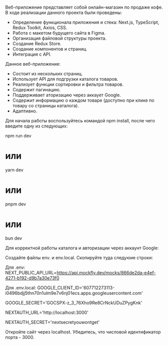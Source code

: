 Веб-приложение представляет собой онлайн-магазин по продаже кофе. В ходе реализации данного проекта были проведены:
- Определение функционала приложения и стека: Next.js, TypeScript, Redux Toolkit, Axios, CSS.
- Работа с макетом будущего сайта в Figma.
- Организация файловой структуры проекта.
- Создание Redux Store.
- Создание компонентов и страниц.
- Интеграция с API. 

Данное веб-приложение:
- Состоит из нескольких страниц.
- Использует API для подгрузки каталога товаров.
- Реализует функции сортировки и фильтра товаров.
- Содержит пагинацию.
- Поддерживает аторизацию через аккаует Google.
- Содержит информацию о каждом товаре (доступно при клике по товару со страницы каталога).
- Адаптивно. 

Для начала работы воспользуйтесь командой npm install, после чего введите одну из следующих:

npm run dev
# или
yarn dev
# или
pnpm dev
# или
bun dev

Для корректной работы каталога и авторизации через аккаунт Google:

Создайте файлы env. и env.local. Скопируйте туда следуюие строки:

Для .env: NEXT_PUBLIC_API_URL=https://api.mockfly.dev/mocks/866de2da-e4ef-4271-b192-d9b7a30e73f0 

Для .env.local: GOOGLE_CLIENT_ID='607712273113-i0496bdjj5thn70n1ulm9e7v6nj01ecs.apps.googleusercontent.com'

GOOGLE_SECRET='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'

NEXTAUTH_URL='http://localhost:3000'

NEXTAUTH_SECRET='nextsecretyouwontget'

Откройте сайт через localhost. Убедитесь, что числовой идентификатор порта - 3000. 
